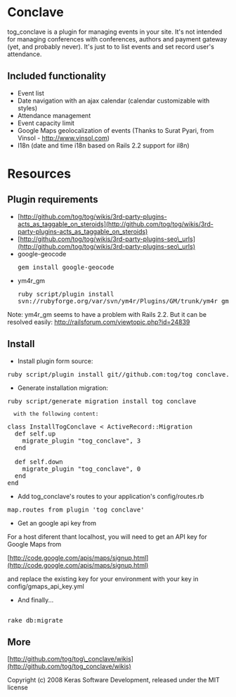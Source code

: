 Conclave
=========

tog_conclave is a plugin for managing events in your site. It's not intended for managing conferences with conferences, authors and payment gateway (yet, and probably never). It's just to to list events and set record user's attendance.


Included functionality
----------------------

* Event list
* Date navigation with an ajax calendar (calendar customizable with styles)
* Attendance management
* Event capacity limit
* Google Maps geolocalization of events (Thanks to Surat Pyari, from Vinsol - http://www.vinsol.com)
* I18n (date and time i18n based on Rails 2.2 support for il8n)

Resources
=========

Plugin requirements
-------------------

* [http://github.com/tog/tog/wikis/3rd-party-plugins-acts_as_taggable_on_steroids](http://github.com/tog/tog/wikis/3rd-party-plugins-acts_as_taggable_on_steroids)
* [http://github.com/tog/tog/wikis/3rd-party-plugins-seo\_urls](http://github.com/tog/tog/wikis/3rd-party-plugins-seo\_urls)
* google-geocode <pre>gem install google-geocode</pre>
* ym4r_gm <pre>ruby script/plugin install svn://rubyforge.org/var/svn/ym4r/Plugins/GM/trunk/ym4r_gm</pre>

Note: ym4r_gm seems to have a problem with Rails 2.2. But it can be resolved easily: http://railsforum.com/viewtopic.php?id=24839

Install
-------

  
* Install plugin form source:

<pre>
ruby script/plugin install git//github.com:tog/tog_conclave.git
</pre>

* Generate installation migration:

<pre>
ruby script/generate migration install_tog_conclave
</pre>

	  with the following content:

<pre>
class InstallTogConclave < ActiveRecord::Migration
  def self.up
    migrate_plugin "tog_conclave", 3
  end

  def self.down
    migrate_plugin "tog_conclave", 0
  end
end
</pre>

* Add tog_conclave's routes to your application's config/routes.rb

<pre>
map.routes_from_plugin 'tog_conclave'
</pre> 

* Get an google api key from

For a host diferent thant localhost, you will need to get an API key for Google Maps from 

[http://code.google.com/apis/maps/signup.html](http://code.google.com/apis/maps/signup.html)

and replace the existing key for your environment with your key in config/gmaps_api_key.yml

* And finally...

<pre> 
rake db:migrate
</pre> 


More
-------

[http://github.com/tog/tog\_conclave]:(http://github.com/tog/tog_conclave)

[http://github.com/tog/tog\_conclave/wikis](http://github.com/tog/tog_conclave/wikis)


Copyright (c) 2008 Keras Software Development, released under the MIT license
